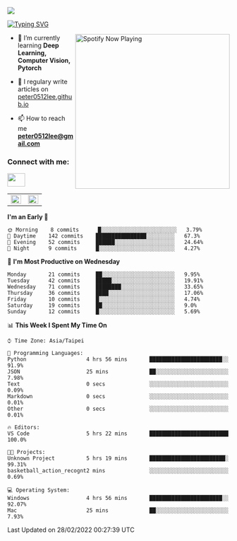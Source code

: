 ![](https://komarev.com/ghpvc/?username=peter0512lee&color=ff69b4)

[![Typing SVG](https://readme-typing-svg.herokuapp.com?color=F742BA&size=22&lines=Hi!+I'm+JYL)](https://git.io/typing-svg)

[<img src="https://spotify-now-playing.peter0512lee.vercel.app/api/spotify-playing" alt="Spotify Now Playing" width="350" align="right" />](https://open.spotify.com/user/21iyoswqgnkoe7peuesmqnhgy)

- 🌱 I’m currently learning **Deep Learning, Computer Vision, Pytorch**

- 📝 I regulary write articles on [peter0512lee.github.io](https://peter0512lee.github.io/)

- 📫 How to reach me **peter0512lee@gmail.com**

<h3 align="left">Connect with me:</h3>
<p align="left">
<a href="https://linkedin.com/in/jie-ying-li-b43a1416b" target="blank"><img align="center" src="https://raw.githubusercontent.com/rahuldkjain/github-profile-readme-generator/master/src/images/icons/Social/linked-in-alt.svg" height="30" width="40" /></a>
<!-- <a href="https://fb.com/peter0512lee" target="blank"><img align="center" src="https://raw.githubusercontent.com/rahuldkjain/github-profile-readme-generator/master/src/images/icons/Social/facebook.svg" alt="peter0512lee" height="30" width="40" /></a> -->
<!-- <a href="https://instagram.com/etiquette_ying" target="blank"><img align="center" src="https://raw.githubusercontent.com/rahuldkjain/github-profile-readme-generator/master/src/images/icons/Social/instagram.svg" alt="etiquette_ying" height="30" width="40" /></a> -->
<!-- <a href="https://medium.com/@peter0512lee" target="blank"><img align="center" src="https://raw.githubusercontent.com/rahuldkjain/github-profile-readme-generator/master/src/images/icons/Social/medium.svg" alt="@peter0512lee" height="30" width="40" /></a> -->
</p>

<table><tr><td valign="top" width="50%">

<img src="https://github-readme-stats.vercel.app/api?username=peter0512lee&hide_border=true&show_icons=true&locale=en" align="left" style="width: 100%" />

</td><td valign="top" width="50%">

<img src="https://github-readme-stats.vercel.app/api/top-langs?username=peter0512lee&hide_border=true&show_icons=true&locale=en&layout=compact" align="left" style="width: 100%" />

</td></tr></table>  

<!--START_SECTION:waka-->
**I'm an Early 🐤** 

```text
🌞 Morning    8 commits      █░░░░░░░░░░░░░░░░░░░░░░░░   3.79% 
🌆 Daytime    142 commits    ████████████████░░░░░░░░░   67.3% 
🌃 Evening    52 commits     ██████░░░░░░░░░░░░░░░░░░░   24.64% 
🌙 Night      9 commits      █░░░░░░░░░░░░░░░░░░░░░░░░   4.27%

```
📅 **I'm Most Productive on Wednesday** 

```text
Monday       21 commits     ██░░░░░░░░░░░░░░░░░░░░░░░   9.95% 
Tuesday      42 commits     █████░░░░░░░░░░░░░░░░░░░░   19.91% 
Wednesday    71 commits     ████████░░░░░░░░░░░░░░░░░   33.65% 
Thursday     36 commits     ████░░░░░░░░░░░░░░░░░░░░░   17.06% 
Friday       10 commits     █░░░░░░░░░░░░░░░░░░░░░░░░   4.74% 
Saturday     19 commits     ██░░░░░░░░░░░░░░░░░░░░░░░   9.0% 
Sunday       12 commits     █░░░░░░░░░░░░░░░░░░░░░░░░   5.69%

```


📊 **This Week I Spent My Time On** 

```text
⌚︎ Time Zone: Asia/Taipei

💬 Programming Languages: 
Python                   4 hrs 56 mins       ███████████████████████░░   91.9% 
JSON                     25 mins             ██░░░░░░░░░░░░░░░░░░░░░░░   7.98% 
Text                     0 secs              ░░░░░░░░░░░░░░░░░░░░░░░░░   0.09% 
Markdown                 0 secs              ░░░░░░░░░░░░░░░░░░░░░░░░░   0.01% 
Other                    0 secs              ░░░░░░░░░░░░░░░░░░░░░░░░░   0.01%

🔥 Editors: 
VS Code                  5 hrs 22 mins       █████████████████████████   100.0%

🐱‍💻 Projects: 
Unknown Project          5 hrs 19 mins       ████████████████████████░   99.31% 
basketball_action_recognt2 mins              ░░░░░░░░░░░░░░░░░░░░░░░░░   0.69%

💻 Operating System: 
Windows                  4 hrs 56 mins       ███████████████████████░░   92.07% 
Mac                      25 mins             ██░░░░░░░░░░░░░░░░░░░░░░░   7.93%

```


 Last Updated on 28/02/2022 00:27:39 UTC
<!--END_SECTION:waka-->


<!--
**peter0512lee/peter0512lee** is a ✨ _special_ ✨ repository because its `README.md` (this file) appears on your GitHub profile.

